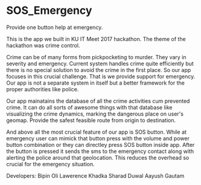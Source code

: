 # SOS_Emergency
Provide one button help at emergency.

This is the app we built in KU IT Meet 2017 hackathon.
The theme of the hackathon was crime control.

Crime can be of many forms from pickpocketing to murder. They vary in severity and emergency. Current system handles crime quite efficiently but there is no special solution to avoid the crime in the first place. So our app focuses in this crucial challenge.
That is we provide support for emergency. Our app is not a separate system in itself but a better framework for the proper authorities like police. 

Our app mainatains the database of all the crime activities cum prevented crime. It can do all sorts of awesome things with that database like visualizing the crime dynamics, marking the dangerous place on user's geomap. Provide the safest feasible route from origin to destination. 

And above all the most crucial feature of our app is SOS button. While at emergency user can mimick that button press with the volume and power button combination or they can directley press SOS button inside app. After the button is pressed it sends the sms to the emergency contact along with alerting the police around that geolocation. This reduces the overhead so crucial for the emergency situation.

Developers:
  Bipin Oli
  Lawerence Khadka
  Sharad Duwal
  Aayush Gautam
